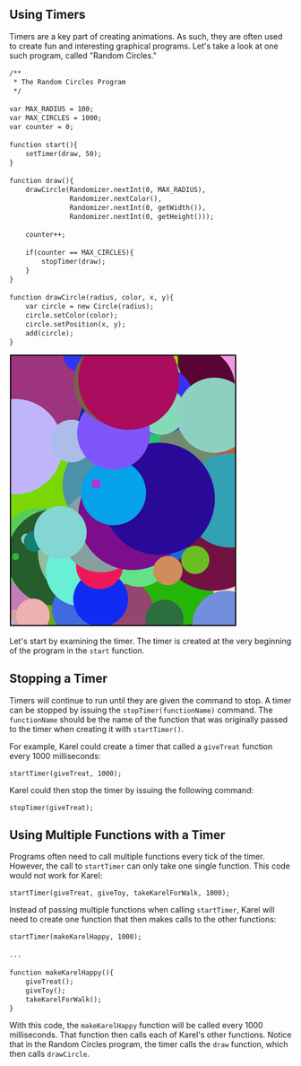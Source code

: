## Using Timers

Timers are a key part of creating animations. As such, they are often used to create fun and interesting graphical programs. Let's take a look at one such program, called "Random Circles."

```
/**
 * The Random Circles Program
 */

var MAX_RADIUS = 100;
var MAX_CIRCLES = 1000;
var counter = 0;

function start(){
	setTimer(draw, 50);
}

function draw(){
	drawCircle(Randomizer.nextInt(0, MAX_RADIUS),
			   Randomizer.nextColor(),
			   Randomizer.nextInt(0, getWidth()),
			   Randomizer.nextInt(0, getHeight()));
	
	counter++;
	
	if(counter == MAX_CIRCLES){
		stopTimer(draw);
	}
}

function drawCircle(radius, color, x, y){
	var circle = new Circle(radius);
	circle.setColor(color);
	circle.setPosition(x, y);
	add(circle);
}
```

![Using Timers](../static/animationGames/animation_timers_randomcircle.png "Using Timers")

Let's start by examining the timer. The timer is created at the very beginning of the program in the `start` function.

<!--
---

What function is the timer calling?

- ( ) `makeBall`
- (x) `draw`
- ( ) `drawCircle`
- ( ) `start`
- ( ) `timer`

> There is no `makeBall` function in the code.
> Correct!
> The `drawCircle` function is called by the `draw` function, not the timer.
> The `start` function is not called by the timer.
> The timer cannot call itself.

How often does the timer call this function?

- ( ) Every minute
- ( ) Every 50 seconds
- ( ) Every 5 milliseconds
- ( ) Every 5 seconds
- (x) Every 50 milliseconds 

> Incorrect.
> The delay is given in milliseconds, not seconds.
> Note that it is 50 and not 5.
> 
> Correct!

---
-->

## Stopping a Timer

Timers will continue to run until they are given the command to stop. A timer can be stopped by issuing the `stopTimer(functionName)` command. The `functionName` should be the name of the function that was originally passed to the timer when creating it with `startTimer()`.

For example, Karel could create a timer that called a `giveTreat` function every 1000 milliseconds:

```
startTimer(giveTreat, 1000);
```

Karel could then stop the timer by issuing the following command:

```
stopTimer(giveTreat);
```

<!--
---

In the Random Circles program above, what command will stop the timer from drawing new circles?

- ( ) `stopTime(draw)`
- ( ) `stop(draw)`
- (x) `stopTimer(draw)`
- ( ) `stopTimer(draw, 50)`
- ( ) `stopTimer(drawCircle)`

> Close, but the command is `stopTimer`, not `stopTime`.
> The proper command is `stopTimer`.
> Correct!
> You should only pass the name of the function being called, not a delay.
> You'll need to give the proper function name that the timer is calling.


When does the timer stop in the Random Circles program?

- (x) When the `counter` reaches 1000.
- ( ) When the screen is filled with circles.
- ( ) It does not stop until there are 990 circles.
- ( ) The timer stops when there are no more circles.
- ( ) We can't stop, we won't stop.

> Correct!
> Notice the `counter` variable is checked each time `draw` is called.
> The value of `MAX_CIRCLES` is 1000, not 990.
> There is not a built in number of circles that can be drawn.
> We run things, things don't run we.

---
-->

## Using Multiple Functions with a Timer

Programs often need to call multiple functions every tick of the timer. However, the call to `startTimer` can only take one single function. This code would not work for Karel:

```
startTimer(giveTreat, giveToy, takeKarelForWalk, 1000);
```

Instead of passing multiple functions when calling `startTimer`, Karel will need to create one function that then makes calls to the other functions:

```
startTimer(makeKarelHappy, 1000);

...

function makeKarelHappy(){
    giveTreat();
    giveToy();
    takeKarelForWalk();
}

```

With this code, the `makeKarelHappy` function will be called every 1000 milliseconds. That function then calls each of Karel's other functions. Notice that in the Random Circles program, the timer calls the `draw` function, which then calls `drawCircle`.
